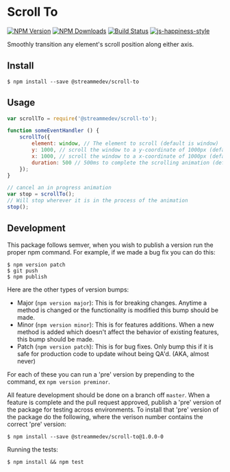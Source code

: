 # Scroll To

[![NPM Version](https://img.shields.io/npm/v/@streammedev/scroll-to.svg)](https://npmjs.org/package/@streammedev/scroll-to)
[![NPM Downloads](https://img.shields.io/npm/dm/@streammedev/scroll-to.svg)](https://npmjs.org/package/@streammedev/scroll-to)
[![Build Status](https://travis-ci.org/StreamMeDev/scroll-to.svg?branch=master)](https://travis-ci.org/StreamMeDev/scroll-to)
[![js-happiness-style](https://img.shields.io/badge/code%20style-happiness-brightgreen.svg)](https://github.com/JedWatson/happiness)

Smoothly transition any element's scroll position along either axis.

## Install

```
$ npm install --save @streammedev/scroll-to
```

## Usage

```javascript
var scrollTo = require('@streammedev/scroll-to');

function someEventHandler () {
	scrollTo({
		element: window, // The element to scroll (default is window)
		y: 1000, // scroll the window to a y-coordinate of 1000px (default is 0)
		x: 1000, // scroll the window to a x-coordinate of 1000px (default is 0)
		duration: 500 // 500ms to complete the scrolling animation (default is 150)
	});
}

// cancel an in progress animation
var stop = scrollTo();
// Will stop wherever it is in the process of the animation
stop();
```

## Development

This package follows semver, when you wish to publish a version run the proper npm command.  For example, if we made a bug fix you can do this:

```
$ npm version patch
$ git push
$ npm publish
```

Here are the other types of version bumps:

- Major (`npm version major`): This is for breaking changes. Anytime a method is changed or the functionality is modified this bump should be made.
- Minor (`npm version minor`): This is for features additions. When a new method is added which doesn't affect the behavior of existing features, this bump should be made.
- Patch (`npm version patch`): This is for bug fixes. Only bump this if it is safe for production code to update wihout being QA'd.  (AKA, almost never)

For each of these you can run a 'pre' version by prepending to the command, ex `npm version preminor`.

All feature development should be done on a branch off `master`.  When a feature is complete and the pull request approved, publish a 'pre' version of the package for testing across environments.  To install that 'pre' version of the package do the following, where the verison number contains the correct 'pre' version:

```
$ npm install --save @streammedev/scroll-to@1.0.0-0
```

Running the tests:

```
$ npm install && npm test
```
